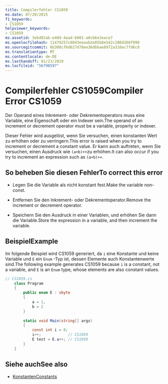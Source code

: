 ```yaml
---
title: Compilerfehler CS1059
ms.date: 07/20/2015
f1_keywords:
- CS1059
helpviewer_keywords:
- CS1059
ms.assetid: 3ebd02ab-e40d-4aad-b901-a0cb6e2eace7
ms.openlocfilehash: 11479257c0843eeaab2e85b8e542c100d268f998
ms.sourcegitcommit: 6b308cf6d627d78ee36dbbae8972a310ac7fd6c8
ms.translationtype: MT
ms.contentlocale: de-DE
ms.lasthandoff: 01/23/2019
ms.locfileid: "56798597"
---
```

# <a name="compiler-error-cs1059"></a><span data-ttu-id="59b39-102">Compilerfehler CS1059</span><span class="sxs-lookup"><span data-stu-id="59b39-102">Compiler Error CS1059</span></span>
<span data-ttu-id="59b39-103">Der Operand eines Inkrement- oder Dekrementoperators muss eine Variable, eine Eigenschaft oder ein Indexer sein.</span><span class="sxs-lookup"><span data-stu-id="59b39-103">The operand of an increment or decrement operator must be a variable, property or indexer.</span></span>  
  
 <span data-ttu-id="59b39-104">Dieser Fehler wird ausgelöst, wenn Sie versuchen, einen konstanten Wert zu erhöhen oder zu verringern.</span><span class="sxs-lookup"><span data-stu-id="59b39-104">This error is raised when you try to increment or decrement a constant value.</span></span> <span data-ttu-id="59b39-105">Er kann auch auftreten, wenn Sie versuchen, einen Ausdruck wie `(a+b)++`zu erhöhen.</span><span class="sxs-lookup"><span data-stu-id="59b39-105">It can also occur if you try to increment an expression such as `(a+b)++`.</span></span>  
  
## <a name="to-correct-this-error"></a><span data-ttu-id="59b39-106">So beheben Sie diesen Fehler</span><span class="sxs-lookup"><span data-stu-id="59b39-106">To correct this error</span></span>  
  
-   <span data-ttu-id="59b39-107">Legen Sie die Variable als nicht konstant fest.</span><span class="sxs-lookup"><span data-stu-id="59b39-107">Make the variable non-const.</span></span>  
  
-   <span data-ttu-id="59b39-108">Entfernen Sie den Inkrement- oder Dekrementoperator.</span><span class="sxs-lookup"><span data-stu-id="59b39-108">Remove the increment or decrement operator.</span></span>  
  
-   <span data-ttu-id="59b39-109">Speichern Sie den Ausdruck in einer Variablen, und erhöhen Sie dann die Variable.</span><span class="sxs-lookup"><span data-stu-id="59b39-109">Store the expression in a variable, and then increment the variable.</span></span>  
  
## <a name="example"></a><span data-ttu-id="59b39-110">Beispiel</span><span class="sxs-lookup"><span data-stu-id="59b39-110">Example</span></span>  
 <span data-ttu-id="59b39-111">Im folgende Beispiel wird CS1059 generiert, da `i` eine Konstante und keine Variable und `E` ein `Enum` -Typ ist, dessen Elemente auch Konstantenwerte sind.</span><span class="sxs-lookup"><span data-stu-id="59b39-111">The following example generates CS1059 because `i` is a constant, not a variable, and `E` is an `Enum` type, whose elements are also constant values.</span></span>  
  
```csharp  
// CS1059.cs  
    class Program  
    {  
        public enum E : sbyte  
        {  
            a = 1,  
            b = 2  
        }  
  
        static void Main(string[] args)  
        {  
            const int i = 0;  
            i++;            // CS1059  
            E test = E.a++; // CS1059  
        }  
    }  
```  
  
## <a name="see-also"></a><span data-ttu-id="59b39-112">Siehe auch</span><span class="sxs-lookup"><span data-stu-id="59b39-112">See also</span></span>

- [<span data-ttu-id="59b39-113">Konstanten</span><span class="sxs-lookup"><span data-stu-id="59b39-113">Constants</span></span>](../../csharp/programming-guide/classes-and-structs/constants.md)
